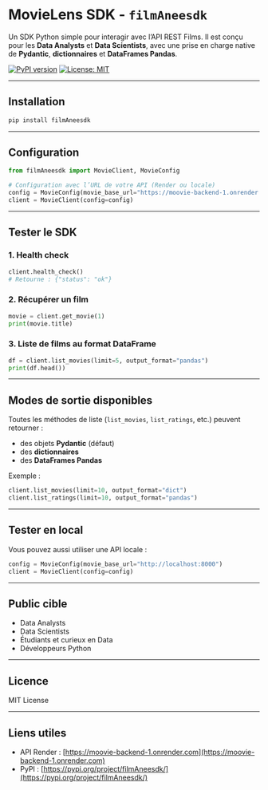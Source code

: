 # MovieLens SDK - `filmAneesdk`

Un SDK Python simple pour interagir avec l’API REST Films. Il est conçu pour les **Data Analysts** et **Data Scientists**, avec une prise en charge native de **Pydantic**, **dictionnaires** et **DataFrames Pandas**.

[![PyPI version](https://badge.fury.io/py/moviesdk.svg)](https://badge.fury.io/py/moviesdk)
[![License: MIT](https://img.shields.io/badge/License-MIT-green.svg)](https://opensource.org/licenses/MIT)

---

## Installation

```bash
pip install filmAneesdk
```

---

## Configuration

```python
from filmAneesdk import MovieClient, MovieConfig

# Configuration avec l’URL de votre API (Render ou locale)
config = MovieConfig(movie_base_url="https://moovie-backend-1.onrender.com")
client = MovieClient(config=config)
```

---

## Tester le SDK

### 1. Health check

```python
client.health_check()
# Retourne : {"status": "ok"}
```

### 2. Récupérer un film

```python
movie = client.get_movie(1)
print(movie.title)
```

### 3. Liste de films au format DataFrame

```python
df = client.list_movies(limit=5, output_format="pandas")
print(df.head())
```

---

## Modes de sortie disponibles

Toutes les méthodes de liste (`list_movies`, `list_ratings`, etc.) peuvent retourner :

- des objets **Pydantic** (défaut)
- des **dictionnaires**
- des **DataFrames Pandas**

Exemple :

```python
client.list_movies(limit=10, output_format="dict")
client.list_ratings(limit=10, output_format="pandas")
```

---

## Tester en local

Vous pouvez aussi utiliser une API locale :

```python
config = MovieConfig(movie_base_url="http://localhost:8000")
client = MovieClient(config=config)
```

---

## Public cible

- Data Analysts
- Data Scientists
- Étudiants et curieux en Data
- Développeurs Python

---

## Licence

MIT License

---

## Liens utiles

- API Render : [https://moovie-backend-1.onrender.com](https://moovie-backend-1.onrender.com)
- PyPI : [https://pypi.org/project/filmAneesdk/](https://pypi.org/project/filmAneesdk/)